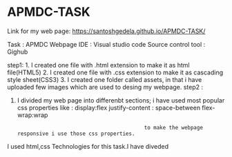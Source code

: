 # APMDC-TASK
Link for my web page:
https://santoshgedela.github.io/APMDC-TASK/

Task : APMDC Webpage
IDE : Visual studio code
Source control tool : Gighub

step1:
     1. I created one file with .html extension to make it as html file(HTML5)
     2. I created one file with .css extension to make it as cascading style sheet(CSS3)
     3. I created one folder called assets, in that i have uploaded few images which are used to desing my webpage.
step2 : 
   1. I divided my web page into differenbt sections;
   i have used most popular css properties like :
                                                   display:flex
                                                   justify-content : space-between
                                                   flex-wrap:wrap
                                                   
                                                   to make the webpage responsive i use those css properties.
I used html,css Technologies for this task.I have diveded 
